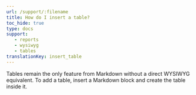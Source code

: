 ```yaml
---
url: /support/:filename
title: How do I insert a table?
toc_hide: true
type: docs
support:
   - reports
   - wysiwyg
   - tables
translationKey: insert_table
---
```

Tables remain the only feature from Markdown without a direct WYSIWYG equivalent. To add a table, insert a Markdown block and create the table inside it.